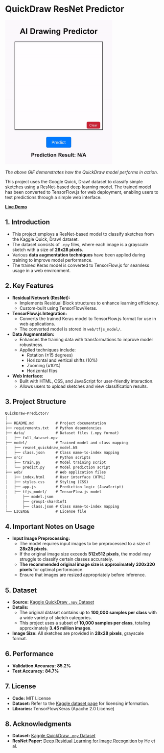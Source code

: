 # **QuickDraw ResNet Predictor**
<img src="./demo.gif" alt="Demo" width="350">

*The above GIF demonstrates how the QuickDraw model performs in action.*

This project uses the Google Quick, Draw! dataset to classify simple sketches using a ResNet-based deep learning model. The trained model has been converted to TensorFlow.js for web deployment, enabling users to test predictions through a simple web interface.

[**Live Demo**](http://asj.dothome.co.kr/quickdraw/test)

## **1. Introduction**
- This project employs a ResNet-based model to classify sketches from the Kaggle Quick, Draw! dataset.
- The dataset consists of `.npy` files, where each image is a grayscale sketch with a size of **28x28 pixels**.
- Various **data augmentation techniques** have been applied during training to improve model performance.
- The trained Keras model is converted to TensorFlow.js for seamless usage in a web environment.

## **2. Key Features**
- **Residual Network (ResNet):**
  - Implements Residual Block structures to enhance learning efficiency.
  - Custom-built using TensorFlow/Keras.
- **TensorFlow.js Integration:**
  - Converts the trained Keras model to TensorFlow.js format for use in web applications.
  - The converted model is stored in `web/tfjs_model/`.
- **Data Augmentation:**
  - Enhances the training data with transformations to improve model robustness.
  - Applied techniques include:
    - Rotation (±15 degrees)
    - Horizontal and vertical shifts (10%)
    - Zooming (±10%)
    - Horizontal flips
- **Web Interface:**
  - Built with HTML, CSS, and JavaScript for user-friendly interaction.
  - Allows users to upload sketches and view classification results.

## **3. Project Structure**

```
QuickDraw-Predictor/
│
├── README.md          # Project documentation
├── requirements.txt   # Python dependencies
├── data/              # Dataset files (.npy format)
│   ├── full_dataset.npz
├── model/             # Trained model and class mapping
│   ├── resnet_quickdraw_model.h5
│   ├── class.json     # Class name-to-index mapping
├── src/               # Python scripts
│   ├── train.py       # Model training script
│   └── predict.py     # Model prediction script
├── web/               # Web application files
│   ├── index.html     # User interface (HTML)
│   ├── styles.css     # Styling (CSS)
│   ├── app.js         # Prediction logic (JavaScript)
│   ├── tfjs_model/    # TensorFlow.js model
│       ├── model.json
│       ├── group1-shard1of1
│       ├── class.json # Class name-to-index mapping
└── LICENSE            # License file
```

## **4. Important Notes on Usage**
- **Input Image Preprocessing:**
  - The model requires input images to be preprocessed to a size of **28x28 pixels**.
  - If the original image size exceeds **512x512 pixels**, the model may struggle to classify certain classes accurately.
  - **The recommended original image size is approximately 320x320 pixels** for optimal performance.
  - Ensure that images are resized appropriately before inference.

## **5. Dataset**
- **Source:** [Kaggle QuickDraw `.npy` Dataset](https://www.kaggle.com/datasets/drbeane/quickdraw-np)
- **Details:**
  - The original dataset contains up to **100,000 samples per class** with a wide variety of sketch categories.
  - This project uses a subset of **10,000 samples per class**, totaling approximately **3.45 million images**.
- **Image Size:** All sketches are provided in **28x28 pixels**, grayscale format.

## **6. Performance**
- **Validation Accuracy:** **85.2%**
- **Test Accuracy:** **84.7%**

## **7. License**
- **Code:** MIT License  
- **Dataset:** Refer to the [Kaggle dataset page](https://www.kaggle.com/datasets/drbeane/quickdraw-np) for licensing information.  
- **Libraries:** TensorFlow/Keras (Apache 2.0 License)

## **8. Acknowledgments**
- **Dataset:** [Kaggle QuickDraw `.npy` Dataset](https://www.kaggle.com/datasets/drbeane/quickdraw-np)  
- **ResNet Paper:** [Deep Residual Learning for Image Recognition](https://arxiv.org/abs/1512.03385) by He et al.

